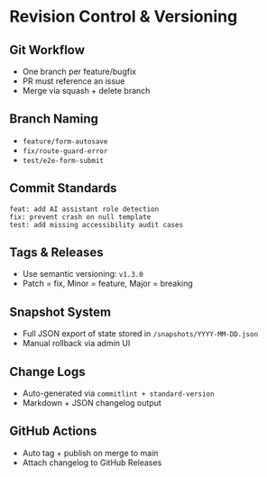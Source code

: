 
# Revision Control & Versioning

## Git Workflow
- One branch per feature/bugfix
- PR must reference an issue
- Merge via squash + delete branch

## Branch Naming
- `feature/form-autosave`
- `fix/route-guard-error`
- `test/e2e-form-submit`

## Commit Standards
```
feat: add AI assistant role detection
fix: prevent crash on null template
test: add missing accessibility audit cases
```

## Tags & Releases
- Use semantic versioning: `v1.3.0`
- Patch = fix, Minor = feature, Major = breaking

## Snapshot System
- Full JSON export of state stored in `/snapshots/YYYY-MM-DD.json`
- Manual rollback via admin UI

## Change Logs
- Auto-generated via `commitlint + standard-version`
- Markdown + JSON changelog output

## GitHub Actions
- Auto tag + publish on merge to main
- Attach changelog to GitHub Releases
